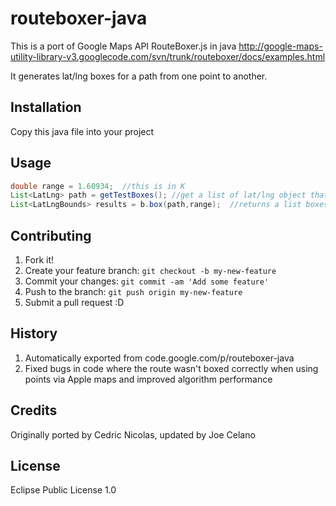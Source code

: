# routeboxer-java
This is a port of Google Maps API RouteBoxer.js in java
http://google-maps-utility-library-v3.googlecode.com/svn/trunk/routeboxer/docs/examples.html

It generates lat/lng boxes for a path from one point to another.

## Installation

Copy this java file into your project

## Usage

```java
double range = 1.60934;  //this is in K
List<LatLng> path = getTestBoxes(); //get a list of lat/lng object that describe the route
List<LatLngBounds> results = b.box(path,range);  //returns a list boxes that describe the route
```

## Contributing

1. Fork it!
2. Create your feature branch: `git checkout -b my-new-feature`
3. Commit your changes: `git commit -am 'Add some feature'`
4. Push to the branch: `git push origin my-new-feature`
5. Submit a pull request :D

## History

1.  Automatically exported from code.google.com/p/routeboxer-java
2.  Fixed bugs in code where the route wasn't boxed correctly when using points via Apple maps and improved algorithm performance


## Credits

Originally ported by Cedric Nicolas, updated by Joe Celano


## License

Eclipse Public License 1.0
